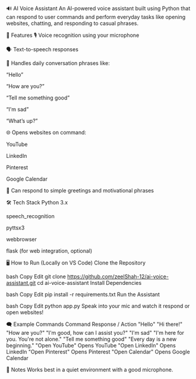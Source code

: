 🔊 AI Voice Assistant
An AI-powered voice assistant built using Python that can respond to user commands and perform everyday tasks like opening websites, chatting, and responding to casual phrases.

🚀 Features
🎙️ Voice recognition using your microphone

🗣️ Text-to-speech responses

💬 Handles daily conversation phrases like:

“Hello”

“How are you?”

“Tell me something good”

“I'm sad”

“What’s up?”

🌐 Opens websites on command:

YouTube

LinkedIn

Pinterest

Google Calendar

📆 Can respond to simple greetings and motivational phrases

🛠️ Tech Stack
Python 3.x

speech_recognition

pyttsx3

webbrowser

flask (for web integration, optional)

🖥️ How to Run (Locally on VS Code)
Clone the Repository

bash
Copy
Edit
git clone https://github.com/zeelShah-12/ai-voice-assistant.git
cd ai-voice-assistant
Install Dependencies

bash
Copy
Edit
pip install -r requirements.txt
Run the Assistant

bash
Copy
Edit
python app.py
Speak into your mic and watch it respond or open websites!

🗨️ Example Commands
Command	Response / Action
"Hello"	"Hi there!"
"How are you?"	"I'm good, how can I assist you?"
"I'm sad"	"I'm here for you. You're not alone."
"Tell me something good"	"Every day is a new beginning."
"Open YouTube"	Opens YouTube
"Open LinkedIn"	Opens LinkedIn
"Open Pinterest"	Opens Pinterest
"Open Calendar"	Opens Google Calendar

📌 Notes
Works best in a quiet environment with a good microphone.

